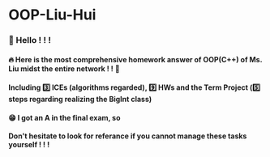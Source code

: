 # OOP-Liu-Hui
### 👋 Hello ! ! !
#### 🔥 Here is the most comprehensive homework answer of OOP(C++) of Ms. Liu midst the entire network ! ! 🚀
#### Including 3️⃣ ICEs (algorithms regarded), 9️⃣ HWs and the Term Project (5️⃣ steps regarding realizing the BigInt class)
#### 😁 I got an A in the final exam, so
#### Don't hesitate to look for referance if you cannot manage these tasks yourself ! ! !
